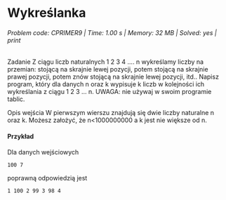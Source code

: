 # Wykreślanka
###### Problem code: CPRIMER9 \| Time: 1.00 s \| Memory: 32 MB \| Solved: yes \| print

Zadanie
Z ciągu liczb naturalnych 1 2 3 4 .... n wykreślamy liczby na przemian: stojącą na skrajnie lewej pozycji, potem stojącą na skrajnie prawej pozycji, potem znów stojącą na skrajnie lewej pozycji, itd.. Napisz program, który dla danych n oraz k wypisuje k liczb w kolejności ich wykreślania z ciągu 1 2 3 ... n.
UWAGA: nie używaj w swoim programie tablic.

Opis wejścia
W pierwszym wierszu znajdują się dwie liczby naturalne n oraz k. Możesz założyć, że n<1000000000 a k jest nie większe od n.

#### Przykład
Dla danych wejściowych

```
100 7
```
poprawną odpowiedzią jest
```
1 100 2 99 3 98 4
```
